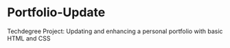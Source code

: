 # Portfolio-Update
Techdegree Project: Updating and enhancing a personal portfolio with basic HTML and CSS
